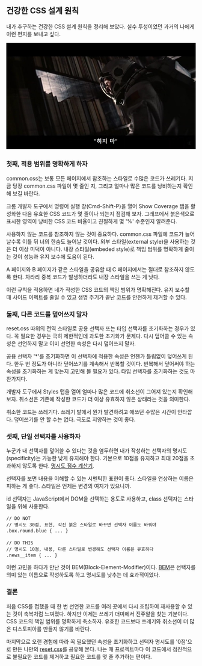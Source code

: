 ## 건강한 CSS 설계 원칙

내가 추구하는 건강한 CSS 설계 원칙을 정리해 보았다. 실수 투성이었던 과거의 나에게 이런 편지를 보내고 싶다.

<img width="720" height="405" alt src="./img/stay.jpeg" style="max-width:100%;height:auto">



### 첫째, 적용 범위를 명확하게 하자

common.css는 보통 모든 페이지에서 참조하는 스타일로 수많은 코드가 쓰레기다. 지금 당장 common.css 파일이 몇 줄인 지, 그리고 얼마나 많은 코드를 낭비하는지 확인해 보길 바란다.

크롬 개발자 도구에서 명령어 실행 창(Cmd-Shift-P)을 열어 Show Coverage 탭을 활성화한 다음 유효한 CSS 코드가 몇 줄이나 되는지 점검해 보자. 그래프에서 붉은색으로 표시한 영역이 낭비한 CSS 코드 비율이고 친절하게 몇 '%' 수준인지 알려준다.

사용하지 않는 코드를 참조하지 않는 것이 중요하다. common.css 파일에 코드가 늘어날수록 이틀 뒤 너의 한숨도 늘어날 것이다. 외부 스타일(external style)을 사용하는 것은 더 이상 미덕이 아니다. 내장 스타일(embeded style)로 책임 범위를 명확하게 줄이는 것이 성능과 유지 보수에 도움이 된다.

A 페이지와 B 페이지가 같은 스타일을 공유할 때 C 페이지에서는 절대로 참조하지 않도록 한다. 차라리 중복 코드가 발생하더라도 내장 스타일을 쓰는 게 낫다.

이런 규칙을 적용하면 네가 작성한 CSS 코드의 책임 범위가 명확해진다. 유지 보수할 때 사이드 이펙트를 줄일 수 있고 생명 주기가 끝난 코드를 안전하게 제거할 수 있다.



### 둘째, 다른 코드를 덮어쓰지 말자

reset.css 따위의 전역 스타일로 공용 선택자 또는 타입 선택자를 초기화하는 경우가 있다. 꼭 필요한 경우는 극히 제한적인데 과도한 초기화가 문제다. 다시 덮어쓸 수 있는 속성은 선언하지 말고 이미 선언한 속성은 다시 덮어쓰지 말자.

공용 선택자 '\*'를 초기화하면 이 선택자에 적용한 속성은 언젠가 틀림없이 덮어쓰게 된다. 한두 번 정도가 아니라 덮어쓰기를 계속해서 반복할 것이다. 반복해서 덮어써야 하는 속성을 초기화하는 게 맞는지 고민해 볼 필요가 있다. 타입 선택자를 초기화하는 것도 마찬가지다.

개발자 도구에서 Styles 탭을 열어 얼마나 많은 코드에 취소선이 그어져 있는지 확인해 보자. 취소선은 기존에 작성한 코드가 더 이상 유효하지 않은 상태라는 것을 의미한다.

취소한 코드는 쓰레기다. 쓰레기 밭에서 뭔가 발견하려고 애쓰던 수많은 시간이 안타깝다. 덮어쓰기를 안 할 수는 없다. 극도로 지양하는 것이 좋다.



### 셋째, 단일 선택자를 사용하자

누군가 내 선택자를 덮어쓸 수 있다는 것을 염두하면 내가 작성하는 선택자의 명시도(specificity)는 가능한 낮게 유지해야 한다. 기본으로 10점을 유지하고 최대 20점을 초과하지 않도록 한다. [명시도 점수 계산기](https://specificity.keegan.st/).

선택자를 보면 내용을 이해할 수 있는 시멘틱한 표현이 좋다. 스타일을 연상하는 이름은 피하는 게 좋다. 스타일은 언제든 변경의 여지가 있으니까.

id 선택자는 JavaScript에서 DOM을 선택하는 용도로 사용하고, class 선택자는 스타일을 위해 사용한다.

```
// DO NOT
// 명시도 30점, 표현, 각진 붉은 스타일로 바꾸면 선택자 이름도 바꿔야
.box.round.blue { ... }

// DO THIS
// 명시도 10점, 내용, 다른 스타일로 변경해도 선택자 이름은 유효하다
.news__item { ... }
```

이런 고민을 하다가 만난 것이 BEM(Block-Element-Modifier)이다. [BEM](https://naradesign.github.io/bem-by-example.html)은 선택자를 의미 있는 이름으로 작성하도록 하고 명시도를 낮추는 데 효과적이었다.



### 결론

처음 CSS를 접했을 때 한 번 선언한 코드를 여러 곳에서 다시 조립하여 재사용할 수 있는 것이 축복처럼 느껴졌다. 하지만 이제는 쓰레기 더미에서 진주알을 찾는 기분이다. CSS 코드의 책임 범위를 명확하게 축소하자. 유효한 코드보다 쓰레기와 취소선이 더 많은 디스토피아를 만들지 않기를 바란다.

마지막으로 오랜 경험에 따라 꼭 필요했던 속성을 초기화하고 선택자 명시도를 '0점'으로 만든 나만의 [reset.css](https://github.com/naradesign/css-reset-by-class/blob/main/css-reset-by-class.css)를 공유해 본다. 나는 매 프로젝트마다 이 코드에서 점진적으로 불필요한 코드를 제거하고 필요한 코드를 몇 줄 추가하는 편이다.
